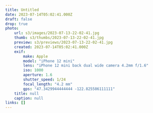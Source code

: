 ```yaml
---
title: Untitled
date: 2023-07-14T05:02:41.000Z
draft: false
drop: true
photo:
    url: s3/images/2023-07-13-22-02-41.jpg
    thumb: s3/thumbs/2023-07-13-22-02-41.jpg
    preview: s3/previews/2023-07-13-22-02-41.jpg
    created: 2023-07-14T05:02:41.000Z
    exif:
        make: Apple
        model: "iPhone 12 mini"
        lens: "iPhone 12 mini back dual wide camera 4.2mm f/1.6"
        iso: 1000
        aperture: 1.6
        shutter_speed: 1/24
        focal_length: "4.2 mm"
        gps: "47.3429944444444 -122.825586111111"
    title: null
    caption: null
links: []
---
```

